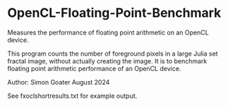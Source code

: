 # OpenCL-Floating-Point-Benchmark
Measures the performance of floating point arithmetic on an OpenCL device.

This program counts the number of foreground pixels in a large Julia set fractal image, without actually creating the image. It is to benchmark floating point arithmetic performance of an OpenCL device.

Author: Simon Goater August 2024

See fxoclshortresults.txt for example output.
